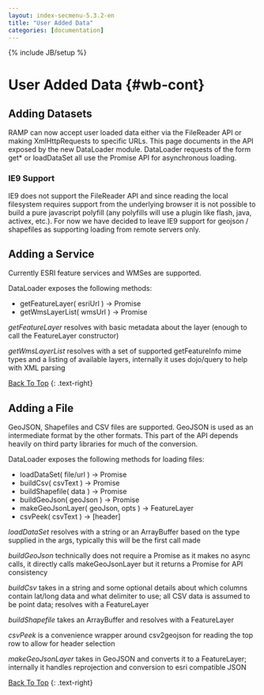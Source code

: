 ```yaml
---
layout: index-secmenu-5.3.2-en
title: "User Added Data"
categories: [documentation]
---
```

{% include JB/setup %}

<a name="top" />

# User Added Data {#wb-cont}

<div class="toc"></div>

## Adding Datasets

RAMP can now accept user loaded data either via the FileReader API or making
XmlHttpRequests to specific URLs.  This page documents in the API exposed by
the new DataLoader module.  DataLoader requests of the form get* or loadDataSet
all use the Promise API for asynchronous loading.

### IE9 Support

IE9 does not support the FileReader API and since reading the local filesystem
requires support from the underlying browser it is not possible to build a pure
javascript polyfill (any polyfills will use a plugin like flash, java, activex,
etc.).  For now we have decided to leave IE9 support for geojson / shapefiles
as supporting loading from remote servers only.

## Adding a Service

Currently ESRI feature services and WMSes are supported.

DataLoader exposes the following methods:

- getFeatureLayer( esriUrl ) -> Promise
- getWmsLayerList( wmsUrl ) -> Promise

*getFeatureLayer* resolves with basic metadata about the layer (enough to call
the FeatureLayer constructor)

*getWmsLayerList* resolves with a set of supported getFeatureInfo mime types and
a listing of available layers, internally it uses dojo/query to help with XML
parsing

[Back To Top](#top)
{: .text-right}

## Adding a File

GeoJSON, Shapefiles and CSV files are supported.  GeoJSON is used as an
intermediate format by the other formats.  This part of the API depends
heavily on third party libraries for much of the conversion.

DataLoader exposes the following methods for loading files:

- loadDataSet( file/url ) -> Promise
- buildCsv( csvText ) -> Promise
- buildShapefile( data ) -> Promise
- buildGeoJson( geoJson ) -> Promise
- makeGeoJsonLayer( geoJson, opts ) -> FeatureLayer
- csvPeek( csvText ) -> [header]

*loadDataSet* resolves with a string or an ArrayBuffer based on the type supplied
in the args, typically this will be the first call made

*buildGeoJson* technically does not require a Promise as it makes no async calls,
it directly calls makeGeoJsonLayer but it returns a Promise for API consistency

*buildCsv* takes in a string and some optional details about which columns
contain lat/long data and what delimiter to use; all CSV data is assumed to be
point data; resolves with a FeatureLayer

*buildShapefile* takes an ArrayBuffer and resolves with a FeatureLayer

*csvPeek* is a convenience wrapper around csv2geojson for reading the top row
to allow for header selection

*makeGeoJsonLayer* takes in GeoJSON and converts it to a FeatureLayer; internally
it handles reprojection and conversion to esri compatible JSON

[Back To Top](#top)
{: .text-right}

